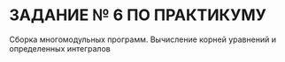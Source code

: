 # ЗАДАНИЕ № 6 ПО ПРАКТИКУМУ
Сборка многомодульных программ. Вычисление корней уравнений и определенных интегралов

